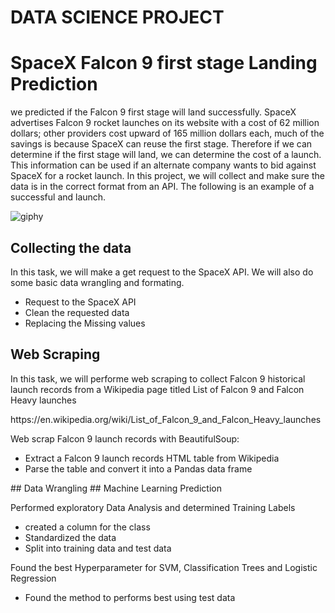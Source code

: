 # DATA SCIENCE PROJECT
# SpaceX Falcon 9 first stage Landing Prediction

<p>
we predicted if the Falcon 9 first stage will land successfully. SpaceX advertises Falcon 9 rocket launches on its website with a cost of 62 million dollars; other providers cost upward of 165 million dollars each, much of the savings is because SpaceX can reuse the first stage. Therefore if we can determine if the first stage will land, we can determine the cost of a launch. This information can be used if an alternate company wants to bid against SpaceX for a rocket launch. In this project, we will collect and make sure the data is in the correct format from an API. The following is an example of a successful and launch.
</p>

![giphy](https://user-images.githubusercontent.com/53977573/173599312-49e7ca1d-6f3b-427c-bc19-10d9a490f5b6.gif)

## Collecting the data
<p>
In this task, we will make a get request to the SpaceX API. We will also do some basic data wrangling and formating.
</p>

<ul>
<li>Request to the SpaceX API</li>
<li>Clean the requested data</li>
<li>Replacing the Missing values</li>
</ul>

## Web Scraping
<p>
In this task, we will  performe web scraping to collect Falcon 9 historical launch records from a Wikipedia page titled List of Falcon 9 and Falcon Heavy launches
</p>
https://en.wikipedia.org/wiki/List_of_Falcon_9_and_Falcon_Heavy_launches
<p>
Web scrap Falcon 9 launch records with BeautifulSoup:
<ul>
<li>Extract a Falcon 9 launch records HTML table from Wikipedia</li>
<li>Parse the table and convert it into a Pandas data frame</li>
</ul>
</p>
## Data Wrangling
## Machine Learning Prediction
<p>
Performed  exploratory Data Analysis and determined Training Labels
</p>
<ul>
<li> created a column for the class</li>
<li> Standardized the data</li>
<li> Split into training data and test data</li>
</ul>
<p>
Found the best Hyperparameter for SVM, Classification Trees and Logistic Regression
</p>
<ul>
<li>Found the method to performs best using test data</li>
</ul>
